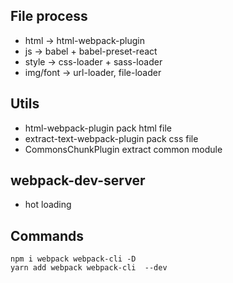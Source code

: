 ## File process
- html -> html-webpack-plugin
- js -> babel + babel-preset-react
- style -> css-loader + sass-loader
- img/font -> url-loader, file-loader


## Utils
- html-webpack-plugin    pack html file
- extract-text-webpack-plugin  pack css file
- CommonsChunkPlugin     extract common module

## webpack-dev-server
- hot loading


## Commands
```
npm i webpack webpack-cli -D
yarn add webpack webpack-cli  --dev


```